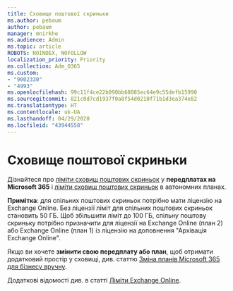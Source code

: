 ```yaml
---
title: Сховище поштової скриньки
ms.author: pebaum
author: pebaum
manager: mnirkhe
ms.audience: Admin
ms.topic: article
ROBOTS: NOINDEX, NOFOLLOW
localization_priority: Priority
ms.collection: Adm_O365
ms.custom:
- "9002330"
- "4993"
ms.openlocfilehash: 99c11f4ce22b090bb68085ec64e9c55defb15990
ms.sourcegitcommit: 821c0d7cd1937f0a8f54d0210f71b1d3ea374e82
ms.translationtype: HT
ms.contentlocale: uk-UA
ms.lasthandoff: 04/29/2020
ms.locfileid: "43944558"
---
```

# <a name="mailbox-storage"></a>Сховище поштової скриньки

Дізнайтеся про [ліміти сховищ поштових скриньок](https://docs.microsoft.com/office365/servicedescriptions/exchange-online-service-description/exchange-online-limits#mailbox-storage-limits) у **передплатах на Microsoft 365** і [ліміти сховищ поштових скриньок](https://docs.microsoft.com/office365/servicedescriptions/exchange-online-service-description/exchange-online-limits#storage-limits-across-standalone-plans) в автономних планах. 

**Примітка**: для спільних поштових скриньок потрібно мати ліцензію на Exchange Online. Без ліцензії ліміт для спільних поштових скриньок становить 50 ГБ. Щоб збільшити ліміт до 100 ГБ, спільну поштову скриньку потрібно призначити для ліцензії на Exchange Online (план 2) або Exchange Online (план 1) із ліцензію на доповнення "Архівація Exchange Online".

Якщо ви хочете **змінити свою передплату або план**, щоб отримати додатковий простір у сховищі, див. статтю [Зміна планів Microsoft 365 для бізнесу вручну](https://docs.microsoft.com/microsoft-365/commerce/subscriptions/switch-plans-manually?view=o365-worldwide).

Додаткові відомості див. в статті [Ліміти Exchange Online](https://docs.microsoft.com/office365/servicedescriptions/exchange-online-service-description/exchange-online-limits).
